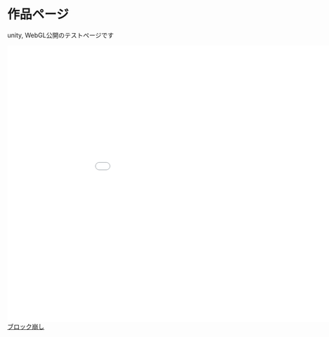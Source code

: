 <html lang="ja">
    <head>
        <meta charset="utf8">
        <link rel="stylesheet" href="style.css">
    </head>
    <body>
        <h1>作品ページ</h1>
        <p>unity, WebGL公開のテストページです</p>
        <dl>
            <!-- <iframe width="幅の数値" height="高さの数値" src="WebGLプレイヤーを公開しているURL" frameborder="0" allowfullscreen></iframe> -->
            <div class="webgl"><iframe width="1000" height="630" src="./practice1/index.html" frameborder="0" allowfullscreen></iframe></div>
            <dt><a href="./practice1/index.html">ブロック崩し</a></dt>
        </dl>
    </body>
</html>
